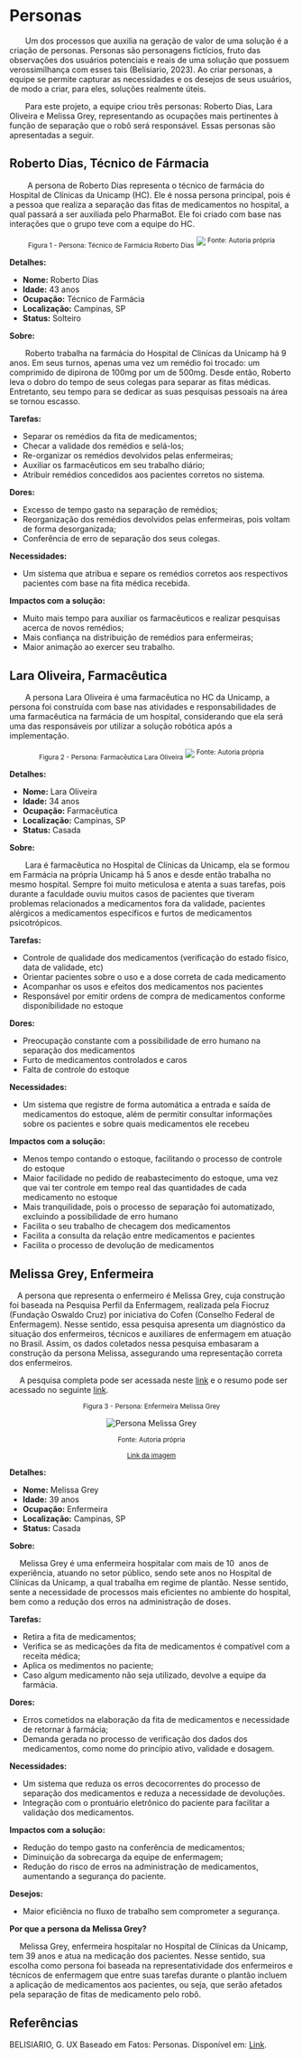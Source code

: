 # Personas

&emsp;&emsp;Um dos processos que auxilia na geração de valor de uma solução é a criação de personas. Personas são personagens fictícios, fruto das observações dos usuários potenciais e reais de uma solução que possuem verossimilhança com esses tais (Belisiario, 2023). Ao criar personas, a equipe se permite capturar as necessidades e os desejos de seus usuários, de modo a criar, para eles, soluções realmente úteis.

&emsp;&emsp;Para este projeto, a equipe criou três personas: Roberto Dias, Lara Oliveira e Melissa Grey, representando as ocupações mais pertinentes à função de separação que o robô será responsável. Essas personas são apresentadas a seguir.

## Roberto Dias, Técnico de Fármacia

&emsp;&emsp; A persona de Roberto Dias representa o técnico de farmácia do Hospital de Clínicas da Unicamp (HC). Ele é nossa persona principal, pois é a pessoa que realiza a separação das fitas de medicamentos no hospital, a qual passará a ser auxiliada pelo PharmaBot. Ele foi criado com base nas interações que o grupo teve com a equipe do HC.

<div align="center" width="100%">
<sub>Figura 1 - Persona: Técnico de Farmácia Roberto Dias</sub>
<img src = "/img/UX/roberto-dias-persona.png" />
<sup>Fonte: Autoria própria</sup>
</div>

**Detalhes:**

- **Nome:** Roberto Dias
- **Idade:** 43 anos
- **Ocupação:** Técnico de Farmácia
- **Localização:** Campinas, SP
- **Status:** Solteiro

**Sobre:**

&emsp;&emsp;Roberto trabalha na farmácia do Hospital de Clinícas da Unicamp há 9 anos. Em seus turnos, apenas uma vez um remédio foi trocado: um comprimido de dipirona de 100mg por um de 500mg. Desde então, Roberto leva o dobro do tempo de seus colegas para separar as fitas médicas. Entretanto, seu tempo para se dedicar as suas pesquisas pessoais na área se tornou escasso.

**Tarefas:**

- Separar os remédios da fita de medicamentos;
- Checar a validade dos remédios e selá-los;
- Re-organizar os remédios devolvidos pelas enfermeiras;
- Auxiliar os farmacêuticos em seu trabalho diário;
- Atribuir remédios concedidos aos pacientes corretos no sistema.

**Dores:**

- Excesso de tempo gasto na separação de remédios;
- Reorganização dos remédios devolvidos pelas enfermeiras, pois voltam de forma desorganizada;
- Conferência de erro de separação dos seus colegas.

**Necessidades:**

- Um sistema que atribua e separe os remédios corretos aos respectivos pacientes com base na fita médica recebida.

**Impactos com a solução:**

- Muito mais tempo para auxiliar os farmacêuticos e realizar pesquisas acerca de novos remédios;
- Mais confiança na distribuição de remédios para enfermeiras;
- Maior animação ao exercer seu trabalho.


## Lara Oliveira, Farmacêutica

&emsp;&emsp;A persona Lara Oliveira é uma farmacêutica no HC da Unicamp, a persona foi construída com base nas atividades e responsabilidades de uma farmacêutica na farmácia de um hospital, considerando que ela será uma das responsáveis por utilizar a solução robótica após a implementação.

<div align="center" width="100%">
<sub>Figura 2 - Persona: Farmacêutica Lara Oliveira</sub>
<img src = "/img/UX/Lara Oliveira - Farmacêutica - Persona.png" />
<sup>Fonte: Autoria própria</sup>
</div>

**Detalhes:**

- **Nome:** Lara Oliveira
- **Idade:** 34 anos
- **Ocupação:** Farmacêutica
- **Localização:** Campinas, SP
- **Status:** Casada

**Sobre:**

&emsp;&emsp;Lara é farmacêutica no Hospital de Clínicas da Unicamp, ela se formou em Farmácia na própria Unicamp há 5 anos e desde então trabalha no mesmo hospital. Sempre foi muito meticulosa e atenta a suas tarefas, pois durante a faculdade ouviu muitos casos de pacientes que tiveram problemas relacionados a medicamentos fora da validade, pacientes alérgicos a medicamentos específicos e furtos de medicamentos psicotrópicos.

**Tarefas:**

- Controle de qualidade dos medicamentos (verificação do estado físico, data de validade, etc)
- Orientar pacientes sobre o uso e a dose correta de cada medicamento
- Acompanhar os usos e efeitos dos medicamentos nos pacientes
- Responsável por emitir ordens de compra de medicamentos conforme disponibilidade no estoque

**Dores:**

- Preocupação constante com a possibilidade de erro humano na separação dos medicamentos
- Furto de medicamentos controlados e caros
- Falta de controle do estoque

**Necessidades:**

- Um sistema que registre de forma automática a entrada e saída de medicamentos do estoque, além de permitir consultar informações sobre os pacientes e sobre quais medicamentos ele recebeu

**Impactos com a solução:**

- Menos tempo contando o estoque, facilitando o processo de controle do estoque
- Maior facilidade no pedido de reabastecimento do estoque, uma vez que vai ter controle em tempo real das quantidades de cada medicamento no estoque
- Mais tranquilidade, pois o processo de separação foi automatizado, excluindo a possibilidade de erro humano
- Facilita o seu trabalho de checagem dos medicamentos
- Facilita a consulta da relação entre medicamentos e pacientes
- Facilita o processo de devolução de medicamentos


## Melissa Grey, Enfermeira

&emsp;A persona que representa o enfermeiro é Melissa Grey, cuja construção foi baseada na Pesquisa Perfil da Enfermagem, realizada pela Fiocruz (Fundação Oswaldo Cruz) por iniciativa do Cofen (Conselho Federal de Enfermagem). Nesse sentido, essa pesquisa apresenta um diagnóstico da situação dos enfermeiros, técnicos e auxiliares de enfermagem em atuação no Brasil. Assim, os dados coletados nessa pesquisa embasaram a construção da persona Melissa, assegurando uma representação correta dos enfermeiros.

&emsp; A pesquisa completa pode ser acessada neste [link](https://www.cofen.gov.br/perfilenfermagem/pdfs/relatoriofinal.pdf) e o resumo pode ser acessado no seguinte [link](https://www.cofen.gov.br/perfilenfermagem/blocoBr/QUADRO%20RESUMO_Brasil_Final.pdf).



<div align="center" width="100%">

<sub>Figura 3 - Persona: Enfermeira Melissa Grey</sub>

![Persona Melissa Grey](/img/UX/Persona.png)

<sup>Fonte: Autoria própria </sup>

<sup> [Link da imagem](https://www.figma.com/design/SCx7di2PpOWX5wA33AR4Do/Personas?node-id=0-1&t=pfqqtjVnvypbkFJu-1)</sup>

</div>

**Detalhes:**

- **Nome:** Melissa Grey
- **Idade:** 39 anos
- **Ocupação:** Enfermeira
- **Localização:** Campinas, SP
- **Status:** Casada

**Sobre:**

&emsp; Melissa Grey é uma enfermeira hospitalar com mais de 10  anos de experiência, atuando no setor público, sendo sete anos no Hospital de Clínicas da Unicamp, a qual trabalha em regime de plantão. Nesse sentido, sente a necessidade de processos mais eficientes no ambiente do hospital, bem como a redução dos erros na administração de doses.

**Tarefas:**

- Retira a fita de medicamentos;
- Verifica se as medicações da fita de medicamentos é compatível com a receita médica;
- Aplica os medimentos no paciente;
- Caso algum medicamento não seja utilizado, devolve a equipe da farmácia. 

**Dores:**

- Erros cometidos na elaboração da fita de medicamentos e necessidade de retornar à farmácia;
- Demanda gerada no processo de verificação dos dados dos medicamentos, como nome do princípio ativo, validade e dosagem. 

**Necessidades:**

- Um sistema que reduza os erros decocorrentes do processo de separação dos medicamentos e reduza a necessidade de devoluções.
- Integração com o prontuário eletrônico do paciente para facilitar a validação dos medicamentos.

**Impactos com a solução:**

- Redução do tempo gasto na conferência de medicamentos;
- Diminuição da sobrecarga da equipe de enfermagem;
- Redução do risco de erros na administração de medicamentos, aumentando a segurança do paciente.

**Desejos:**

- Maior eficiência no fluxo de trabalho sem comprometer a segurança.

**Por que a persona da Melissa Grey?**

&emsp; Melissa Grey, enfermeira hospitalar no Hospital de Clínicas da Unicamp, tem 39 anos e atua na medicação dos pacientes. Nesse sentido, sua escolha como persona foi baseada na representatividade dos enfermeiros e técnicos de enfermagem que entre suas tarefas durante o plantão incluem a aplicação de medicamentos aos pacientes, ou seja, que serão afetados pela separação de fitas de medicamento pelo robô.

## Referências

BELISIARIO, G. UX Baseado em Fatos: Personas. Disponível em: [Link](https://brasil.uxdesign.cc/ux-baseado-em-fatos-personas-f78e71f09a84). 